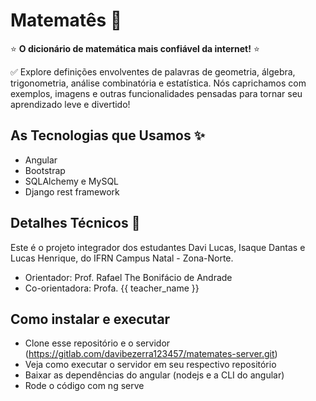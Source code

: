 # Matematês 📝

⭐ **O dicionário de matemática mais confiável da internet!** ⭐

✅ Explore definições envolventes de palavras de geometria, álgebra, trigonometria, análise combinatória e estatística. Nós caprichamos com exemplos, imagens e outras funcionalidades pensadas para tornar seu aprendizado leve e divertido!

## As Tecnologias que Usamos ✨

- Angular
- Bootstrap
- SQLAlchemy e MySQL
- Django rest framework

## Detalhes Técnicos 🧠

Este é o projeto integrador dos estudantes Davi Lucas, Isaque Dantas e Lucas Henrique, do IFRN Campus Natal - Zona-Norte.

- Orientador: Prof. Rafael The Bonifácio de Andrade
- Co-orientadora: Profa. {{ teacher_name }}

## Como instalar e executar
- Clone esse repositório e o servidor (https://gitlab.com/davibezerra123457/matemates-server.git)
- Veja como executar o servidor em seu respectivo repositório
- Baixar as dependências do angular (nodejs e a CLI do angular)
- Rode o código com ng serve
